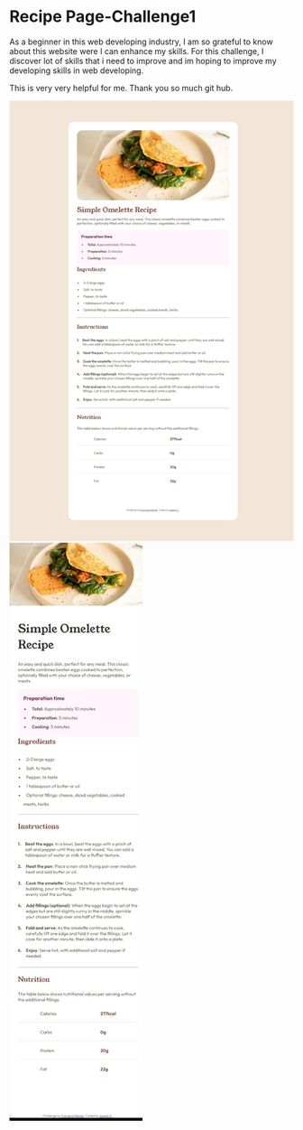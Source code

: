 # Recipe Page-Challenge1

As a beginner in this web developing industry, I am so grateful to know about this website were I can enhance my skills. For this challenge, I discover lot of skills that i need to improve and im hoping to improve my developing skills in web developing.

This is very very helpful for me. Thank you so much git hub.

![desktop display](https://github.com/Otep02/Recipe-Challenge1/blob/main/desktop.jpeg?raw=true)
![mobile display](https://github.com/Otep02/Recipe-Challenge1/blob/main/mobile.jpeg?raw=true)


